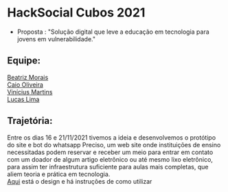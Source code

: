 # HackSocial Cubos 2021

- Proposta : "Solução digital que leve a educação em tecnologia para jovens em vulnerabilidade."
## Equipe:
[Beatriz Morais](https://github.com/ibeatrizm)<br>
[Caio Oliveira](https://github.com/CaioOliveira777)<br>
[Vinícius Martins](https://github.com/viniciusMB)<br>
[Lucas Lima](https://github.com/LucasDSL)<br>

## Trajetória:
Entre os dias 16 e 21/11/2021 tivemos a ideia e desenvolvemos o protótipo do site e bot do whatsapp Preciso, um web site onde instituições de ensino necessitadas podem reservar e receber 
um meio para entrar em contato com um doador de algum artigo eletrônico ou até mesmo lixo eletrônico, para assim ter infraestrutura suficiente para aulas mais completas, que aliem teoria e prática em tecnologia.<br>[Aqui](https://www.figma.com/file/U4a0WVbqnC2L0IqrFfvvUM/PRECISO-HackSocial?node-id=0%3A1) está o design e há instruções de como utilizar 
